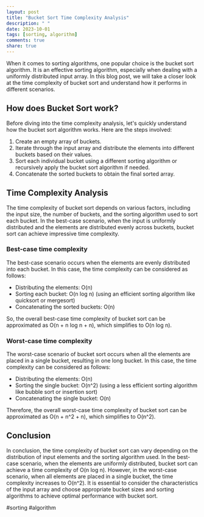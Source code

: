 ```yaml
---
layout: post
title: "Bucket Sort Time Complexity Analysis"
description: " "
date: 2023-10-01
tags: [sorting, algorithm]
comments: true
share: true
---
```


When it comes to sorting algorithms, one popular choice is the bucket sort algorithm. It is an effective sorting algorithm, especially when dealing with a uniformly distributed input array. In this blog post, we will take a closer look at the time complexity of bucket sort and understand how it performs in different scenarios.

## How does Bucket Sort work?

Before diving into the time complexity analysis, let's quickly understand how the bucket sort algorithm works. Here are the steps involved:

1. Create an empty array of buckets.
2. Iterate through the input array and distribute the elements into different buckets based on their values.
3. Sort each individual bucket using a different sorting algorithm or recursively apply the bucket sort algorithm if needed.
4. Concatenate the sorted buckets to obtain the final sorted array.

## Time Complexity Analysis

The time complexity of bucket sort depends on various factors, including the input size, the number of buckets, and the sorting algorithm used to sort each bucket. In the best-case scenario, when the input is uniformly distributed and the elements are distributed evenly across buckets, bucket sort can achieve impressive time complexity.

### Best-case time complexity

The best-case scenario occurs when the elements are evenly distributed into each bucket. In this case, the time complexity can be considered as follows:

- Distributing the elements: O(n)
- Sorting each bucket: O(n log n) (using an efficient sorting algorithm like quicksort or mergesort)
- Concatenating the sorted buckets: O(n)

So, the overall best-case time complexity of bucket sort can be approximated as O(n + n log n + n), which simplifies to O(n log n).

### Worst-case time complexity

The worst-case scenario of bucket sort occurs when all the elements are placed in a single bucket, resulting in one long bucket. In this case, the time complexity can be considered as follows:

- Distributing the elements: O(n)
- Sorting the single bucket: O(n^2) (using a less efficient sorting algorithm like bubble sort or insertion sort)
- Concatenating the single bucket: O(n)

Therefore, the overall worst-case time complexity of bucket sort can be approximated as O(n + n^2 + n), which simplifies to O(n^2).

## Conclusion

In conclusion, the time complexity of bucket sort can vary depending on the distribution of input elements and the sorting algorithm used. In the best-case scenario, when the elements are uniformly distributed, bucket sort can achieve a time complexity of O(n log n). However, in the worst-case scenario, when all elements are placed in a single bucket, the time complexity increases to O(n^2). It is essential to consider the characteristics of the input array and choose appropriate bucket sizes and sorting algorithms to achieve optimal performance with bucket sort.

#sorting #algorithm
